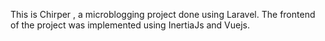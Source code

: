 
This is Chirper , a microblogging project done using Laravel.
The frontend of the project was implemented using InertiaJs and Vuejs.


